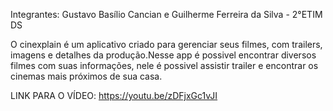Integrantes: Gustavo Basílio Cancian e Guilherme Ferreira da Silva - 2°ETIM DS

O cinexplain é um aplicativo criado para gerenciar seus filmes, com trailers, imagens e detalhes da produção.Nesse app é possivel encontrar diversos filmes com suas informações, nele é possivel assistir trailer e encontrar os cinemas mais próximos de sua casa.


LINK PARA O VÍDEO:
https://youtu.be/zDFjxGc1vJI
